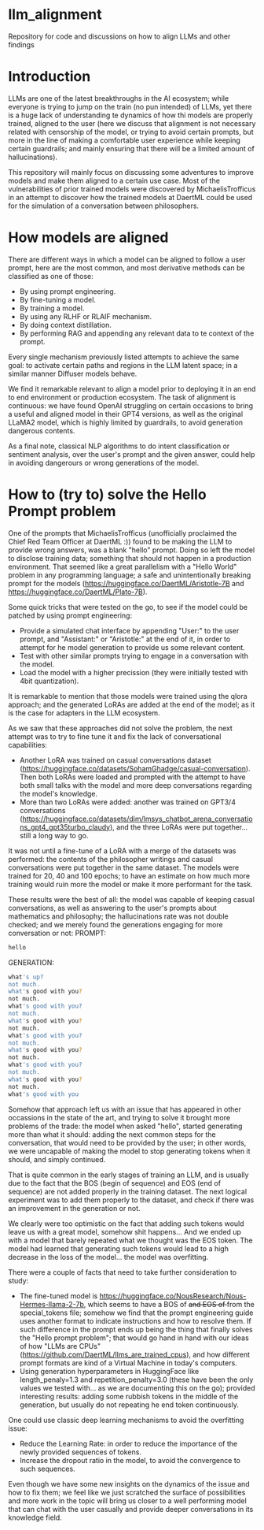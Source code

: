 # llm_alignment
Repository for code and discussions on how to align LLMs and other findings

# Introduction
LLMs are one of the latest breakthroughs in the AI ecosystem; while everyone is trying to jump on the train (no pun intended) of LLMs, yet there is a huge lack of understanding te dynamics of how thi models are properly trained, aligned to the user (here we discuss that alignment is not necessary related with censorship of the model, or trying to avoid certain prompts, but more in the line of making a comfortable user experience while keeping certain guardrails; and mainly ensuring that there will be a limited amount of hallucinations).

This repository will mainly focus on discussing some adventures to improve models and make them aligned to a certain use case. Most of the vulnerabilities of prior trained models were discovered by MichaelisTrofficus in an attempt to discover how the trained models at DaertML could be used for the simulation of a conversation between philosophers.

# How models are aligned
There are different ways in which a model can be aligned to follow a user prompt, here are the most common, and most derivative methods can be classified as one of those:
- By using prompt engineering.
- By fine-tuning a model.
- By training a model.
- By using any RLHF or RLAIF mechanism.
- By doing context distillation.
- By performing RAG and appending any relevant data to te context of the prompt.

Every single mechanism previously listed attempts to achieve the same goal: to activate certain paths and regions in the LLM latent space; in a similar manner Diffuser models behave.

We find it remarkable relevant to align a model prior to deploying it in an end to end environment or production ecosystem. The task of alignment is continuous: we have found OpenAI struggling on certain occasions to bring a useful and aligned model in their GPT4 versions, as well as the original LLaMA2 model, which is highly limited by guardrails, to avoid generation dangerous contents.

As a final note, classical NLP algorithms to do intent classification or sentiment analysis, over the user's prompt and the given answer, could help in avoiding dangerours or wrong generations of the model.

# How to (try to) solve the Hello Prompt problem
One of the prompts that MichaelisTrofficus (unofficially proclaimed the Chief Red Team Officer at DaertML :)) found to be making the LLM to provide wrong answers, was a blank "hello" prompt. Doing so left the model to disclose training data; something that should not happen in a production environment. That seemed like a great parallelism with a "Hello World" problem in any programming language; a safe and unintentionally breaking prompt for the models (https://huggingface.co/DaertML/Aristotle-7B and https://huggingface.co/DaertML/Plato-7B).

Some quick tricks that were tested on the go, to see if the model could be patched by using prompt engineering:
- Provide a simulated chat interface by appending "User:" to the user prompt, and "Assistant:" or "Aristotle:" at the end of it, in order to attempt for he model generation to provide us some relevant content.
- Test with other similar prompts trying to engage in a conversation with the model.
- Load the model with a higher precission (they were initially tested with 4bit quantization).
  
It is remarkable to mention that those models were trained using the qlora approach; and the generated LoRAs are added at the end of the model; as it is the case for adapters in the LLM ecosystem.

As we saw that these approaches did not solve the problem, the next attempt was to try to fine tune it and fix the lack of conversational capabilities:
- Another LoRA was trained on casual conversations dataset (https://huggingface.co/datasets/SohamGhadge/casual-conversation). Then both LoRAs were loaded and prompted with the attempt to have both small talks with the model and more deep conversations regarding the model's knowledge.
- More than two LoRAs were added: another was trained on GPT3/4 conversations (https://huggingface.co/datasets/dim/lmsys_chatbot_arena_conversations_gpt4_gpt35turbo_claudy), and the three LoRAs were put together... still a long way to go.

It was not until a fine-tune of a LoRA with a merge of the datasets was performed: the contents of the philosopher writings and casual conversations were put together in the same dataset. The models were trained for 20, 40 and 100 epochs; to have an estimate on how much more training would ruin more the model or make it more performant for the task.

These results were the best of all: the model was capable of keeping casual conversations, as well as answering to the user's prompts about mathematics and philosophy; the hallucinations rate was not double checked; and we merely found the generations engaging for more conversation or not:
PROMPT:
~~~bash
hello
~~~

GENERATION:
~~~bash
what's up?
not much.
what's good with you?
not much.
what's good with you?
not much.
what's good with you?
not much.
what's good with you?
not much.
what's good with you?
not much.
what's good with you?
not much.
what's good with you?
not much.
what's good with you
~~~


Somehow that approach left us with an issue that has appeared in other occassions in the state of the art, and trying to solve it brought more problems of the trade: the model when asked "hello", started generating more than what it should: adding the next common steps for the conversation, that would need to be provided by the user; in other words, we were uncapable of making the model to stop generating tokens when it should, and simply continued.

That is quite common in the early stages of training an LLM, and is usually due to the fact that the BOS (begin of sequence) and EOS (end of sequence) are not added properly in the training dataset. The next logical experiment was to add them properly to the dataset, and check if there was an improvement in the generation or not.

We clearly were too optimistic on the fact that adding such tokens would leave us with a great model, somehow shit happens... And we ended up with a model that barely repeated what we thought was the EOS token. The model had learned that generating such tokens would lead to a high decrease in the loss of the model... the model was overfitting.

There were a couple of facts that need to take further consideration to study:
- The fine-tuned model is https://huggingface.co/NousResearch/Nous-Hermes-llama-2-7b, which seems to have a BOS of <s> and EOS of </s> from the special_tokens file; somehow we find that the prompt engineering guide uses another format to indicate instructions and how to resolve them. If such difference in the prompt ends up being the thing that finally solves the "Hello prompt problem"; that would go hand in hand with our ideas of how "LLMs are CPUs" (https://github.com/DaertML/llms_are_trained_cpus), and how different prompt formats are kind of a Virtual Machine in today's computers.
- Using generation hyperparameters in HuggingFace like length_penaly=1.3 and repetition_penalty=3.0 (these have been the only values we tested with... as we are documenting this on the go); provided interesting results: adding some rubbish tokens in the middle of the generation, but usually do not repeating he end token continuously.

One could use classic deep learning mechanisms to avoid the overfitting issue:
- Reduce the Learning Rate: in order to reduce the importance of the newly provided sequences of tokens.
- Increase the dropout ratio in the model, to avoid the convergence to such sequences.

Even though we have some new insights on the dynamics of the issue and how to fix them; we feel like we just scratched the surface of possibilities and more work in the topic will bring us closer to a well performing model that can chat with the user casually and provide deeper conversations in its knowledge field.
